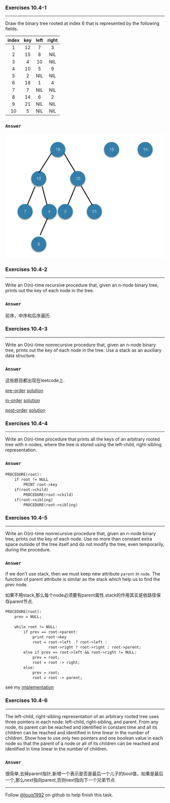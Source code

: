### Exercises 10.4-1
***
Draw the binary tree rooted at index 6 that is represented by the following fields.

<table class="table table-bordered table-striped table-compact">
<thead>
<tr>
<th style="text-align: center">index</th>
<th style="text-align: center">key</th>
<th style="text-align: center">left</th>
<th style="text-align: center">right</th>
</tr>
</thead>
<tbody>
<tr>
<td style="text-align: center">1</td>
<td style="text-align: center">12</td>
<td style="text-align: center">7</td>
<td style="text-align: center">3</td>
</tr>
<tr>
<td style="text-align: center">2</td>
<td style="text-align: center">15</td>
<td style="text-align: center">8</td>
<td style="text-align: center">NIL</td>
</tr>
<tr>
<td style="text-align: center">3</td>
<td style="text-align: center">4</td>
<td style="text-align: center">10</td>
<td style="text-align: center">NIL</td>
</tr>
<tr>
<td style="text-align: center">4</td>
<td style="text-align: center">10</td>
<td style="text-align: center">5</td>
<td style="text-align: center">9</td>
</tr>
<tr>
<td style="text-align: center">5</td>
<td style="text-align: center">2</td>
<td style="text-align: center">NIL</td>
<td style="text-align: center">NIL</td>
</tr>
<tr>
<td style="text-align: center">6</td>
<td style="text-align: center">18</td>
<td style="text-align: center">1</td>
<td style="text-align: center">4</td>
</tr>
<tr>
<td style="text-align: center">7</td>
<td style="text-align: center">7</td>
<td style="text-align: center">NIL</td>
<td style="text-align: center">NIL</td>
</tr>
<tr>
<td style="text-align: center">8</td>
<td style="text-align: center">14</td>
<td style="text-align: center">6</td>
<td style="text-align: center">2</td>
</tr>
<tr>
<td style="text-align: center">9</td>
<td style="text-align: center">21</td>
<td style="text-align: center">NIL</td>
<td style="text-align: center">NIL</td>
</tr>
<tr>
<td style="text-align: center">10</td>
<td style="text-align: center">5</td>
<td style="text-align: center">NIL</td>
<td style="text-align: center">NIL</td>
</tr>
</tbody>
</table>


### `Answer`
![](./repo/s4/1.png)



### Exercises 10.4-2
***
Write an O(n)-time recursive procedure that, given an n-node binary tree, prints out the key of each node in the tree.

### `Answer`
前序，中序和后序遍历.

### Exercises 10.4-3
***
Write an O(n)-time nonrecursive procedure that, given an n-node binary tree, prints out the key of each node in the tree. Use a stack as an auxiliary data structure.

### `Answer`

这些题目都出现在leetcode上.

[pre-order](https://leetcode.com/problems/binary-tree-preorder-traversal/) [solution](https://github.com/gzc/leetcode/blob/master/cpp/141-150/Tree%20Preorder%20Traversal.cpp)

[in-order](https://leetcode.com/problems/binary-tree-inorder-traversal/) [solution](https://github.com/gzc/leetcode/blob/master/cpp/091-100/Binary%20Tree%20Inorder%20Traversal.cpp)

[post-order](https://leetcode.com/problems/binary-tree-postorder-traversal/) [solution](https://github.com/gzc/leetcode/blob/master/cpp/141-150/Binary%20Tree%20Postorder%20Traversal.cpp)

### Exercises 10.4-4
***
Write an O(n)-time procedure that prints all the keys of an arbitrary rooted tree with n nodes, where the tree is stored using the left-child, right-sibling representation.


### `Answer`

	PROCEDURE(root):
		if root != NULL
			PRINT root->key
		if(root->child)
			PROCEDURE(root->child)
		if(root->sibling)
			PROCEDURE(root->sibling)



### Exercises 10.4-5
***
Write an O(n)-time nonrecursive procedure that, given an n-node binary tree, prints out the key of each node. Use no more than constant extra space outside of the tree itself and do not modify the tree, even temporarily, during the procedure.

### `Answer`
if we don't use stack, then we must keep new attribute `parent` in `node`. The function of parent attribute is similar as the stack which help us to find the prev node.

如果不用stack,那么每个node必须要有parent属性.stack的作用其实是依路径保存parent节点.

	PROCEDURE(root):
    	prev = NULL;

    	while root != NULL:
        	if prev == root->parent:
            	print root->key
            	root = root->left  ? root->left :
                   	   root->right ? root->right : root->parent;
        	else if prev == root->left && root->right != NULL:
            	prev = root;
            	root = root -> right;
        	else:
            	prev = root;
            	root = root -> parent;
            
see my [implementation](./exercise_code/traversal.cpp)

### Exercises 10.4-6
***
The left-child, right-sibling representation of an arbitrary rooted tree uses three pointers in each node: left-child, right-sibling, and parent. From any node, its parent can be reached and identified in constant time and all its children can be reached and identified in time linear in the number of children. Show how to use only two pointers and one boolean value in each node so that the parent of a node or all of its children can be reached and identified in time linear in the number of children.

### `Answer`
很简单,去掉parent指针,新增一个表示是否是最后一个儿子的bool值，如果是最后一个,那么next指向parent,否则next指向下一个兄弟节点.


***
Follow [@louis1992](https://github.com/gzc) on github to help finish this task.

